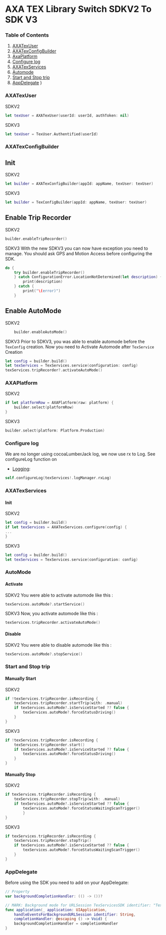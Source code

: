 # AXA TEX Library Switch SDKV2 To SDK V3

### Table of Contents

1. [AXATexUser](#axatexuser)
2. [AXATexConfigBuilder](#axatexconfigbuilder)
3. [AxaPlatform](#axaplatform)
4. [Configure log](#configure-log)
5. [AXATexServices](#axatexservices)
5. [Automode](#automode)
6. [Start and Stop trip](#start-and-stop-trip)
7. [AppDelegate](#appdelegate)
)


### AXATexUser

SDKV2

```Swift
let texUser = AXATexUser(userId: userId, authToken: nil)
```

SDKV3

```Swift
let texUser = TexUser.Authentified(userId)
```

### AXATexConfigBuilder
## Init
SDKV2

```Swift
let builder = AXATexConfigBuilder(appId: appName, texUser: texUser)
```

SDKV3

```Swift
let builder = TexConfigBuilder(appId: appName, texUser: texUser)
```

## Enable Trip Recorder
SDKV2

```Swift
builder.enableTripRecorder()
```

SDKV3
With the new SDKV3 you can now have exception you need to manage.
You should ask GPS and Motion Access before configuring the SDK.
```Swift
do {
    try builder.enableTripRecorder()
    } catch ConfigurationError.LocationNotDetermined(let description) {
        print(description)
    } catch {
        print("\(error)")
    }
```

## Enable AutoMode

SDKV2

```Swift
    builder.enableAutoMode()
```

SDKV3
Prior to SDKV3, you was able to enable automode before the `TexConfig` creation.
Now you need to Activate Automode after `TexService` Creation
```Swift
let config = builder.build()
let texServices = TexServices.service(configuration: config)
texServices.tripRecorder?.activateAutoMode()
```


### AXAPlatform
SDKV2

```Swift
if let platformRow = AXAPlatform(raw: platform) {
    builder.select(platformRow)
}
```

SDKV3

```Swift
builder.select(platform: Platform.Production)
```

### Configure log
We are no longer using cocoaLumberJack log, we now use rx to Log.
See configureLog function on 
- [Logging](./logging.md): 

```Swift
self.configureLog(texServices!.logManager.rxLog)
```

### AXATexServices
#### Init
SDKV2

```Swift
let config = builder.build()
if let texServices = AXATexServices.configure(config) {
...
}
```

SDKV3

```Swift
let config = builder.build()
let texServices = TexServices.service(configuration: config)
```

### AutoMode
#### Activate
SDKV2
You were able to activate automode like this :
```Swift
texServices.autoMode?.startService()
```

SDKV3
Now, you activate automode like this :
```Swift
texServices.tripRecorder.activateAutoMode()
```

#### Disable
SDKV2
You were able to disable automode like this :
```Swift
texServices.autoMode?.stopService()
```

### Start and Stop trip
#### Manually Start
SDKV2
```Swift
if !texServices.tripRecorder.isRecording {
    texServices.tripRecorder.startTrip(with: .manual)
    if texServices.autoMode?.isServiceStarted ?? false {
        texServices.autoMode?.forceStatusDriving()
    }
}
```
SDKV3
```Swift
if !texServices.tripRecorder.isRecording {
    texServices.tripRecorder.start()
    if texServices.autoMode?.isServiceStarted ?? false {
        texServices.autoMode?.forceStatusDriving()
    }
}
```
#### Manually Stop

SDKV2
```Swift
if texServices.tripRecorder.isRecording {
    texServices.tripRecorder.stopTrip(with: .manual)
    if texServices.autoMode?.isServiceStarted ?? false {
        texServices.autoMode?.forceStatusWaitingScanTrigger()
        }
}
```

SDKV3
```Swift
if texServices.tripRecorder.isRecording {
    texServices.tripRecorder.stopTrip()
    if texServices.autoMode?.isServiceStarted ?? false {
        texServices.autoMode?.forceStatusWaitingScanTrigger()
    }
}
```

### AppDelegate
Before using the SDK you need to add on your AppDelegate:

```Swift
// Property
var backgroundCompletionHandler: (() -> ())?

// MARK: Background mode for URLSession TexServicesSDK identifier: "TexSession"
func application(_ application: UIApplication,
    handleEventsForBackgroundURLSession identifier: String,
    completionHandler: @escaping () -> Void) {
    backgroundCompletionHandler = completionHandler
}
```


